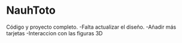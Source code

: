 
# NauhToto
Código y proyecto completo.
  -Falta actualizar el diseño.
  -Añadir más tarjetas
  -Interaccion con las figuras 3D

